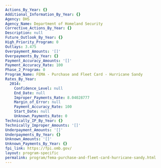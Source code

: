 ```yaml
---
Actions_By_Year: {}
Additional_Information_By_Year: {}
Agency: DHS
Agency_Name: Department of Homeland Security
Corrective_Actions_By_Year: {}
Description: null
Future_Outlook_By_Year: {}
High_Priority_Program: 0
Outlays: 3.475
Overpayment_Amounts: '[]'
Overpayments_By_Year: {}
Payment_Accuracy_Amounts: '[]'
Payment_Accuracy_Rate: 100
Phase_2_Program: 0
Program_Name: FEMA - Purchase and Fleet Card - Hurricane Sandy
Rates_By_Year:
  2014:
    Confidence_Level: null
    End_Date: null
    Improper_Payments_Rate: 8.04028777
    Margin_of_Error: null
    Payment_Accuracy_Rate: 100
    Start_Date: null
    Unknown_Payments_Rate: 0
Technically_IP_By_Year: {}
Technically_Improper_Amounts: '[]'
Underpayment_Amounts: '[]'
Underpayments_By_Year: {}
Unknown_Amounts: '[]'
Unknown_Payments_By_Year: {}
fpi_link: https://fpi.omb.gov/
layout: program-specific
permalink: program/fema-purchase-and-fleet-card-hurricane-sandy.html
---
```

